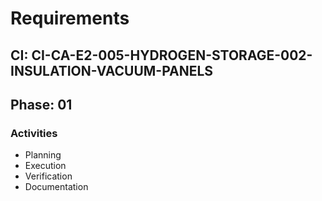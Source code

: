 # Requirements

## CI: CI-CA-E2-005-HYDROGEN-STORAGE-002-INSULATION-VACUUM-PANELS
## Phase: 01

### Activities
- Planning
- Execution
- Verification
- Documentation
